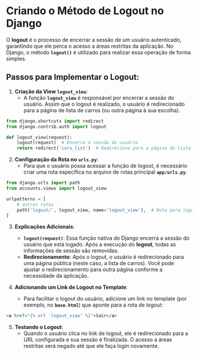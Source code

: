 # Criando o Método de Logout no Django

O **logout** é o processo de encerrar a sessão de um usuário autenticado, garantindo que ele perca o acesso a áreas restritas da aplicação. No Django, o método **`logout()`** é utilizado para realizar essa operação de forma simples.

## Passos para Implementar o Logout:

1. **Criação da View `logout_view`**:
   - A função **`logout_view`** é responsável por encerrar a sessão do usuário. Assim que o logout é realizado, o usuário é redirecionado para a página de lista de carros (ou outra página à sua escolha).
   
```python
from django.shortcuts import redirect
from django.contrib.auth import logout

def logout_view(request):
    logout(request)  # Encerra a sessão do usuário
    return redirect('cars_list')  # Redireciona para a página de lista de carros
```

2. **Configuração da Rota no `urls.py`**:
   - Para que o usuário possa acessar a função de logout, é necessário criar uma rota específica no arquivo de rotas principal **`app/urls.py`**.
   
```python
from django.urls import path
from accounts.views import logout_view

urlpatterns = [
    # outras rotas
    path('logout/', logout_view, name='logout_view'),  # Rota para logout de usuários
]
```

3. **Explicações Adicionais**:
   - **`logout(request)`**: Essa função nativa do Django encerra a sessão do usuário que está logado. Após a execução do **logout**, todas as informações de sessão são removidas.
   - **Redirecionamento**: Após o logout, o usuário é redirecionado para uma página pública (neste caso, a lista de carros). Você pode ajustar o redirecionamento para outra página conforme a necessidade da aplicação.

4. **Adicionando um Link de Logout no Template**:
   - Para facilitar o logout do usuário, adicione um link no template (por exemplo, no **`base.html`**) que aponte para a rota de logout:

```html
<a href="{% url 'logout_view' %}">Sair</a>
```

5. **Testando o Logout**:
   - Quando o usuário clica no link de logout, ele é redirecionado para a URL configurada e sua sessão é finalizada. O acesso a áreas restritas será negado até que ele faça login novamente.
